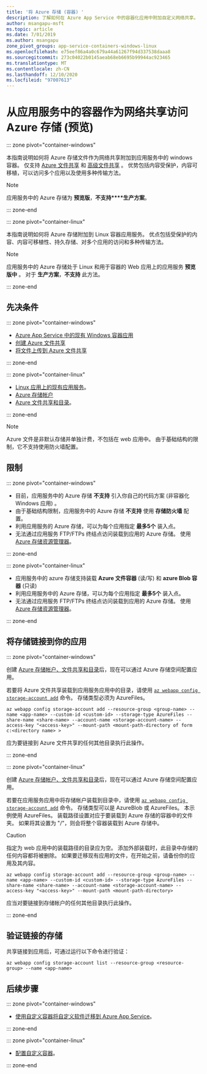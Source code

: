 ```yaml
---
title: '将 Azure 存储 (容器) '
description: 了解如何在 Azure App Service 中的容器化应用中附加自定义网络共享。 在应用之间共享文件、远程管理静态内容和本地访问等。
author: msangapu-msft
ms.topic: article
ms.date: 7/01/2019
ms.author: msangapu
zone_pivot_groups: app-service-containers-windows-linux
ms.openlocfilehash: e75eef86a4a0c679a44a61267f94d337538daaa8
ms.sourcegitcommit: 273c04022b0145aeab68eb6695b99944ac923465
ms.translationtype: MT
ms.contentlocale: zh-CN
ms.lasthandoff: 12/10/2020
ms.locfileid: "97007613"
---
```

# <a name="access-azure-storage-preview-as-a-network-share-from-a-container-in-app-service"></a>从应用服务中的容器作为网络共享访问 Azure 存储 (预览) 

::: zone pivot="container-windows"

本指南说明如何将 Azure 存储文件作为网络共享附加到应用服务中的 windows 容器。 仅支持 [Azure 文件共享](../storage/files/storage-how-to-use-files-cli.md) 和 [高级文件共享](../storage/files/storage-how-to-create-premium-fileshare.md) 。 优势包括内容受保护，内容可移植，可以访问多个应用以及使用多种传输方法。

> [!NOTE]
>应用服务中的 Azure 存储为 **预览版**，**不支持****生产方案**。

::: zone-end

::: zone pivot="container-linux"

本指南说明如何将 Azure 存储附加到 Linux 容器应用服务。 优点包括受保护的内容、内容可移植性、持久存储、对多个应用的访问和多种传输方法。

> [!NOTE]
>应用服务中的 Azure 存储处于 Linux 和用于容器的 Web 应用上的应用服务 **预览版中** 。 对于 **生产方案**，**不支持** 此方法。

::: zone-end

## <a name="prerequisites"></a>先决条件

::: zone pivot="container-windows"

- [Azure App Service 中的现有 Windows 容器应用](quickstart-custom-container.md)
- [创建 Azure 文件共享](../storage/files/storage-how-to-use-files-cli.md)
- [将文件上传到 Azure 文件共享](../storage/files/storage-files-deployment-guide.md)

::: zone-end

::: zone pivot="container-linux"

- [Linux 应用上的现有应用服务](index.yml)。
- [Azure 存储帐户](../storage/common/storage-account-create.md?tabs=azure-cli)
- [Azure 文件共享和目录](../storage/files/storage-how-to-use-files-cli.md)。

::: zone-end

> [!NOTE]
> Azure 文件是非默认存储并单独计费，不包括在 web 应用中。 由于基础结构的限制，它不支持使用防火墙配置。
>

## <a name="limitations"></a>限制

::: zone pivot="container-windows"

- 目前，应用服务中的 Azure 存储 **不支持** 引入你自己的代码方案 (非容器化 Windows 应用) 。
- 由于基础结构限制，应用服务中的 Azure 存储 **不支持** 使用 **存储防火墙** 配置。
- 利用应用服务的 Azure 存储，可以为每个应用指定 **最多5个** 装入点。
- 无法通过应用服务 FTP/FTPs 终结点访问装载到应用的 Azure 存储。 使用 [Azure 存储资源管理器](https://azure.microsoft.com/features/storage-explorer/)。

::: zone-end

::: zone pivot="container-linux"

- 应用服务中的 azure 存储支持装载 **Azure 文件容器** (读/写) 和 **azure Blob 容器** (只读) 
- 利用应用服务中的 Azure 存储，可以为每个应用指定 **最多5个** 装入点。
- 无法通过应用服务 FTP/FTPs 终结点访问装载到应用的 Azure 存储。 使用 [Azure 存储资源管理器](https://azure.microsoft.com/features/storage-explorer/)。

::: zone-end

## <a name="link-storage-to-your-app"></a>将存储链接到你的应用

::: zone pivot="container-windows"

创建 [Azure 存储帐户、文件共享和目录](#prerequisites)后，现在可以通过 Azure 存储空间配置应用。

若要将 Azure 文件共享装载到应用服务应用中的目录，请使用 [`az webapp config storage-account add`](/cli/azure/webapp/config/storage-account#az-webapp-config-storage-account-add) 命令。 存储类型必须为 AzureFiles。

```azurecli
az webapp config storage-account add --resource-group <group-name> --name <app-name> --custom-id <custom-id> --storage-type AzureFiles --share-name <share-name> --account-name <storage-account-name> --access-key "<access-key>" --mount-path <mount-path-directory of form c:<directory name> >
```

应为要链接到 Azure 文件共享的任何其他目录执行此操作。

::: zone-end

::: zone pivot="container-linux"

创建 [Azure 存储帐户、文件共享和目录](#prerequisites)后，现在可以通过 Azure 存储空间配置应用。

若要在应用服务应用中将存储帐户装载到目录中，请使用 [`az webapp config storage-account add`](/cli/azure/webapp/config/storage-account#az-webapp-config-storage-account-add) 命令。 存储类型可以是 AzureBlob 或 AzureFiles。 本示例使用 AzureFiles。 装载路径设置对应于要装载到 Azure 存储的容器中的文件夹。 如果将其设置为 "/"，则会将整个容器装载到 Azure 存储中。


> [!CAUTION]
> 指定为 web 应用中的装载路径的目录应为空。 添加外部装载时，此目录中存储的任何内容都将被删除。 如果要迁移现有应用的文件，在开始之前，请备份你的应用及其内容。
>

```azurecli
az webapp config storage-account add --resource-group <group-name> --name <app-name> --custom-id <custom-id> --storage-type AzureFiles --share-name <share-name> --account-name <storage-account-name> --access-key "<access-key>" --mount-path <mount-path-directory>
```

应当对要链接到存储帐户的任何其他目录执行此操作。

::: zone-end

## <a name="verify-linked-storage"></a>验证链接的存储

共享链接到应用后，可通过运行以下命令进行验证：

```azurecli
az webapp config storage-account list --resource-group <resource-group> --name <app-name>
```

## <a name="next-steps"></a>后续步骤

::: zone pivot="container-windows"

- [使用自定义容器将自定义软件迁移到 Azure App Service](tutorial-custom-container.md?pivots=container-windows)。

::: zone-end

::: zone pivot="container-linux"

- [配置自定义容器](configure-custom-container.md?pivots=platform-linux)。

::: zone-end
